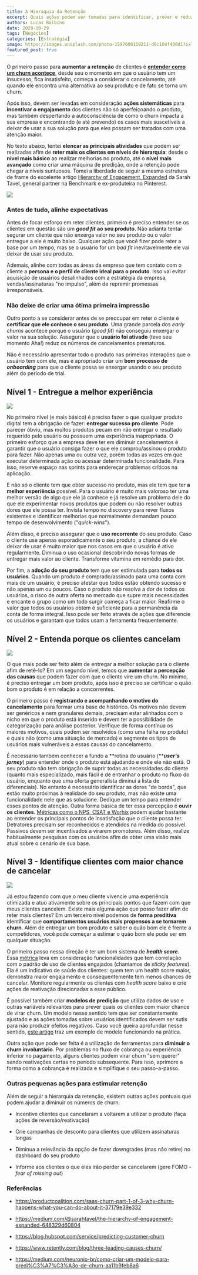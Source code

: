 ```yaml
---
title: A Hieraquia da Retenção
excerpt: Quais ações podem ser tomadas para identificar, prever e reduzir o churn da empresa e manter os clientes engajados
authors: Lucas Balbino
date: 2020-10-29
tags: [Negócios]
categories: [Estratégia]
image: https://images.unsplash.com/photo-1597600159211-d6c104f408d1?ixlib=rb-1.2.1&ixid=eyJhcHBfaWQiOjEyMDd9&auto=format&fit=crop&w=1874&q=80
featured_post: true
---
```


O primeiro passo para **aumentar a retenção** de clientes é **[entender
como um churn
acontece](https://pmletter.substack.com/p/pm-letter-60-entendendo-como-um-churn)**,
desde seu o momento em que o usuário tem um insucesso, fica
insatisfeito, começa a considerar o cancelamento, até quando ele
encontra uma alternativa ao seu produto e de fato se torna um churn.

Após isso, devem ser levadas em consideração **ações sistemáticas** para
**incentivar o engajamento** dos clientes não só aperfeiçoando o
produto, mas também despertando a autoconsciência de como o churn
impacta a sua empresa e encontrando (e até prevendo) os casos mais
suscetíveis a deixar de usar a sua solução para que eles possam ser
tratados com uma atenção maior.

No texto abaixo, tentei **elencar as principais atividades** que podem
ser realizadas afim de **reter mais os clientes em níveis de
hierarquia**: desde o **nível mais básico** ao realizar melhorias no
produto, até o **nível mais avançado** como criar uma máquina de
predição, onde a retenção pode chegar a níveis suntuosos. Tomei a
liberdade de seguir a mesma estrutura de frame do excelente artigo
[Hierarchy of Engagement,
Expanded](https://medium.com/@sarahtavel/the-hierarchy-of-engagement-expanded-648329d60804)
da Sarah Tavel, general partner na Benchmark e ex-produteira no
Pinterest.

[![](https://bucketeer-e05bbc84-baa3-437e-9518-adb32be77984.s3.amazonaws.com/public/images/e59de15a-26b8-4951-b118-1faec222ec2e_1920x1080.png)](https://cdn.substack.com/image/fetch/f_auto,q_auto:good,fl_progressive:steep/https%3A%2F%2Fbucketeer-e05bbc84-baa3-437e-9518-adb32be77984.s3.amazonaws.com%2Fpublic%2Fimages%2Fe59de15a-26b8-4951-b118-1faec222ec2e_1920x1080.png)

### Antes de tudo, alinhe expectativas

Antes de focar esforço em reter clientes, primeiro é preciso entender se
os clientes em questão são um ***good fit*** **ao seu produto**. Não
adianta tentar segurar um cliente que não enxerga valor no seu produto
ou o valor entregue a ele é muito baixo. Qualquer ação que você fizer
pode reter a base por um tempo, mas se o usuário for um *bad fit*
inevitavelmente ele vai deixar de usar seu produto.

Ademais, alinhe com todas as áreas da empresa que tem contato com o
cliente a **persona e o perfil de cliente ideal para o produto**. Isso
vai evitar aquisição de usuários desalinhados com a estratégia da
empresa, vendas/assinaturas "no impulso", além de repremir promessas
irresponsáveis.

### Não deixe de criar uma ótima primeira impressão

Outro ponto a se considerar antes de se preocupar em reter o cliente é
**certificar que ele conhece o seu produto**. Uma grande parcela dos
*early churns* acontece porque o usuário (*good fit*) não conseguiu
enxergar o valor na sua solução. Assegurar que o **usuário foi ativado**
(teve seu momento Aha!) reduz os números de cancelamentos prematuros.

Não é necessário apresentar todo o produto nas primeiras interações que
o usuário tem com ele, mas é apropriado criar um **bom processo de**
***onboarding*** para que o cliente possa se enxergar usando o seu
produto além do período de trial.

Nível 1 - Entregue a melhor experiência
---------------------------------------

[![](https://bucketeer-e05bbc84-baa3-437e-9518-adb32be77984.s3.amazonaws.com/public/images/d7df8ae2-81be-4933-9627-fca761c302b1_1920x1080.png)](https://cdn.substack.com/image/fetch/f_auto,q_auto:good,fl_progressive:steep/https%3A%2F%2Fbucketeer-e05bbc84-baa3-437e-9518-adb32be77984.s3.amazonaws.com%2Fpublic%2Fimages%2Fd7df8ae2-81be-4933-9627-fca761c302b1_1920x1080.png)

No primeiro nível (e mais básico) é preciso fazer o que qualquer produto
digital tem a obrigação de fazer: **entregar sucesso pro cliente**. Pode
parecer óbvio, mas muitos produtos pecam em não entregar o resultado
requerido pelo usuário ou possuem uma experiência inapropriada. O
primeiro esforço que a empresa deve ter em diminuir cancelamentos é
garantir que o usuário consiga fazer o que ele comprou/assinou o produto
para fazer. Não apenas uma ou outra vez, porém todas as vezes em que
executar determinada ação ou acessar determinada funcionalidade. Para
isso, reserve espaço nas sprints para endereçar problemas críticos na
aplicação.

E não só o cliente tem que obter sucesso no produto, mas ele tem que ter
**a melhor experiência** possível. Para o usuário é muito mais valoroso
ter uma melhor versão de algo que ele já conhece e já resolve um
problema dele do que ele experimentar novos produtos que podem ou não
resolver outras dores que ele possa ter. Invista tempo no discovery para
rever fluxos existentes e identificar melhorias que normalmente demandam
pouco tempo de desenvolvimento ("*quick-wins*").

Além disso, é preciso assegurar que o **uso recorrente** do seu produto.
Caso o cliente use apenas esporadicamente o seu produto, a chance de ele
deixar de usar é muito maior que nos casos em que o usuário é ativo
regularmente. Diminua o uso ocasional descobrindo novas formas de
entregar mais valor ao cliente. Transforme vitamina em remédio para dor.

Por fim, a **adoção do seu produto** tem que ser estimulada para **todos
os usuários**. Quando um produto é comprado/assinado para uma conta com
mais de um usuário, é preciso atestar que todos estão obtendo sucesso e
não apenas um ou poucos. Caso o produto não resolva a dor de todos os
usuários, o risco de outra oferta no mercado que supre mais necessidades
e encante o grupo como um todo surgir começa a ficar maior. Reafirme o
valor que todos os usuários obtém é suficiente para a permanência da
conta de forma integral. Isso pode ser feito através de ações que
diferencie os usuários e garantam que todos usam a ferramenta
frequentemente.

Nível 2 - Entenda porque os clientes cancelam
---------------------------------------------

[![](https://bucketeer-e05bbc84-baa3-437e-9518-adb32be77984.s3.amazonaws.com/public/images/09fb2d39-4525-4cfc-a9c5-a615e81f6129_1920x1080.png)](https://cdn.substack.com/image/fetch/f_auto,q_auto:good,fl_progressive:steep/https%3A%2F%2Fbucketeer-e05bbc84-baa3-437e-9518-adb32be77984.s3.amazonaws.com%2Fpublic%2Fimages%2F09fb2d39-4525-4cfc-a9c5-a615e81f6129_1920x1080.png)

O que mais pode ser feito além de entregar a melhor solução para o
cliente afim de retê-lo? Em um segundo nível, temos que **aumentar a
percepção das causas** que podem fazer com que o cliente vire um churn.
No mínimo, é preciso entregar um bom produto, após isso é preciso se
certificar o quão bom o produto é em relação a concorrentes.

O primeiro passo é **registrando e acompanhando o motivo do
cancelamento** para formar uma base de histórico. Os motivos não devem
ser genéricos e nem granulares demais, precisam estar alinhados com o
nicho em que o produto está inserido e devem ter a possibilidade de
categorização para análise posterior. Verifique de forma contínua os
maiores motivos, quais podem ser resolvidos (como uma falha no produto)
e quais não (como uma situação de mercado) e segmente os tipos de
usuários mais vulneráveis a essas causas do cancelamento.

É necessário também conhecer a fundo a **rotina do usuário (*****user's
jorney***) para entender onde o produto está ajudando e onde ele não
está. O seu produto não tem obrigação de suprir todas as necessidades do
cliente (quanto mais especializado, mais fácil é de entranhar o produto
no fluxo do usuário, enquanto que uma oferta generalista diminui a lista
de diferenciais). No entanto é necessário identificar as dores "de
borda", que estão muito próximas à realidade do seu produto, mas não
existe uma funcionalidade nele que as solucione. Dedique um tempo para
entender esses pontos de atenção.
Outra forma básica de ter essa percepção é **ouvir os clientes**.
[Métricas como o NPS, CSAT e
Worhix](https://www.linkedin.com/pulse/m%C3%A9tricas-saas-para-dummies-e-gerentes-de-produto-lucas-balbino/)
podem ajudar bastante ao entender os principais pontos de insatisfação
que o cliente possa ter. Detratores precisam ser reconhecidos e
atendidos na medida do possível. Passivos devem ser incentivados a
virarem promotores. Além disso, realize habitualmente pesquisas com os
usuários afim de obter uma visão mais atual sobre o cenário de sua base.

Nível 3 - Identifique clientes com maior chance de cancelar
-----------------------------------------------------------

[![](https://bucketeer-e05bbc84-baa3-437e-9518-adb32be77984.s3.amazonaws.com/public/images/492bb445-1f70-4d14-8357-bd6a110decef_1920x1080.png)](https://cdn.substack.com/image/fetch/f_auto,q_auto:good,fl_progressive:steep/https%3A%2F%2Fbucketeer-e05bbc84-baa3-437e-9518-adb32be77984.s3.amazonaws.com%2Fpublic%2Fimages%2F492bb445-1f70-4d14-8357-bd6a110decef_1920x1080.png)

Já estou fazendo com que o meu cliente vivencie uma experiência
otimizada e atuo ativamente sobre os principais pontos que fazem com que
meus clientes cancelem. Existe mais alguma ação que posso fazer afim de
reter mais clientes? Em um terceiro nível podemos de **forma preditiva**
identificar que **comportamentos usuários mais propensos a se tornarem
churn**. Além de entregar um bom produto e saber o quão bom ele é frente
a competidores, você pode começar a estimar o quão bom ele pode ser em
qualquer situação.

O primeiro passo nessa direção é ter um bom sistema de ***health
score***. Essa
[métrica](https://www.linkedin.com/pulse/m%C3%A9tricas-saas-para-dummies-e-gerentes-de-produto-lucas-balbino/)
leva em consideração funcionalidades que tem correlação com o padrão de
uso de clientes engajados (chamamos de *sticky features*). Ela é um
indicativo de saúde dos clientes: quem tem um health score maior,
demonstra maior engajamento e consequentemente tem menos chances de
cancelar. Monitore regularmente os clientes com *health score* baixo e
crie ações de reativação direcionadas a esse público.

É possível também criar **modelos de predição** que utiliza dados de uso
e outras variáveis relevantes para prever quais os clientes com maior
chance de virar churn. Um modelo nesse sentido tem que ser
constantemente ajustado e as ações tomadas sobre usuários identificados
devem ser sutis para não produzir efeitos negativos. Caso você queira
aprofundar nesse sentido, [este
artigo](https://medium.com/neuronio-br/como-criar-um-modelo-para-predi%C3%A7%C3%A3o-de-churn-aa11b9feb8a6)
traz um exemplo de modelo funcionando na prática.

Outra ação que pode ser feita é a utilização de ferramentas para
**diminuir o churn involuntário**. Por problemas no fluxo de cobrança ou
experiência inferior no pagamento, alguns clientes podem virar churn
"sem querer" sendo reativações certas no período subsequente. Para isso,
aprimore a forma como a cobrança é realizada e simplifique o seu
passo-a-passo.

### Outras pequenas ações para estimular retenção

Além de seguir a hierarquia da retenção, existem outras ações pontuais
que podem ajudar a diminuir os números de churn:

-   Incentive clientes que cancelaram a voltarem a utilizar o produto
    (faça ações de reversão/reativação)

-   Crie campanhas de desconto para clientes que utilizem assinaturas
    longas

-   Diminua a relevância da opção de fazer downgrades (mas não retire)
    no dashboard do seu produto

-   Informe aos clientes o que eles irão perder se cancelarem (gere
    FOMO - *fear of missing out*)

### Referências

-   <https://productcoalition.com/saas-churn-part-1-of-3-why-churn-happens-what-you-can-do-about-it-37179e39e332>

-   <https://medium.com/@sarahtavel/the-hierarchy-of-engagement-expanded-648329d60804>

-   <https://blog.hubspot.com/service/predicting-customer-churn>

-   <https://www.retently.com/blog/three-leading-causes-churn/>

-   <https://medium.com/neuronio-br/como-criar-um-modelo-para-predi%C3%A7%C3%A3o-de-churn-aa11b9feb8a6>
